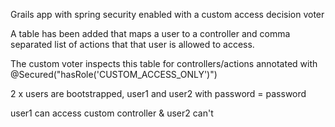 Grails app with spring security enabled with a custom access decision voter

A table has been added that maps a user to a controller and comma separated list of actions that that user
is allowed to access.

The custom voter inspects this table for controllers/actions annotated with @Secured("hasRole('CUSTOM_ACCESS_ONLY')")

2 x users are bootstrapped, user1 and user2 with password = password

user1 can access custom controller & user2 can't